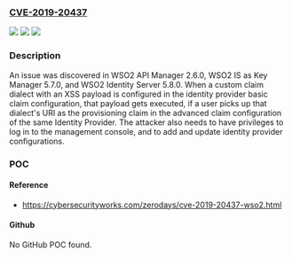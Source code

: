 ### [CVE-2019-20437](https://cve.mitre.org/cgi-bin/cvename.cgi?name=CVE-2019-20437)
![](https://img.shields.io/static/v1?label=Product&message=n%2Fa&color=blue)
![](https://img.shields.io/static/v1?label=Version&message=n%2Fa&color=blue)
![](https://img.shields.io/static/v1?label=Vulnerability&message=n%2Fa&color=brighgreen)

### Description

An issue was discovered in WSO2 API Manager 2.6.0, WSO2 IS as Key Manager 5.7.0, and WSO2 Identity Server 5.8.0. When a custom claim dialect with an XSS payload is configured in the identity provider basic claim configuration, that payload gets executed, if a user picks up that dialect's URI as the provisioning claim in the advanced claim configuration of the same Identity Provider. The attacker also needs to have privileges to log in to the management console, and to add and update identity provider configurations.

### POC

#### Reference
- https://cybersecurityworks.com/zerodays/cve-2019-20437-wso2.html

#### Github
No GitHub POC found.

